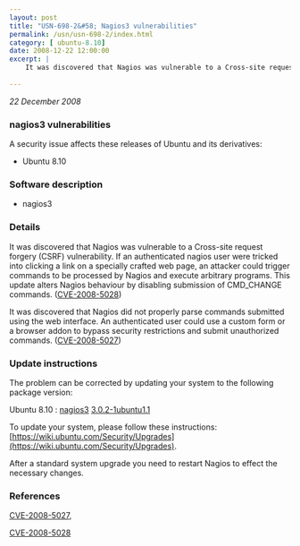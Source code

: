 ```yaml
---
layout: post
title: "USN-698-2&#58; Nagios3 vulnerabilities"
permalink: /usn/usn-698-2/index.html
category: [ ubuntu-8.10]
date: 2008-12-22 12:00:00
excerpt: |
    It was discovered that Nagios was vulnerable to a Cross-site request forgery (CSRF) vulnerability. If an authenticated nagios user were tricked into clicking a link on a specially crafted web page, an attacker could trigger commands to be processed by Nagios and execute arbitrary programs. This update alters Nagios behaviour by disabling submission of CMD_CHANGE commands. ([CVE-2008-5028](http://people.ubuntu.com/~ubuntu-security/cve/CVE-2008-5028))
    
--- 
```

 
 

*22 December 2008*

### nagios3 vulnerabilities

A security issue affects these releases of Ubuntu and its derivatives:

* Ubuntu 8.10

### Software description

* nagios3 

### Details

It was discovered that Nagios was vulnerable to a Cross-site request forgery (CSRF) vulnerability. If an authenticated nagios user were tricked into clicking a link on a specially crafted web page, an attacker could trigger commands to be processed by Nagios and execute arbitrary programs. This update alters Nagios behaviour by disabling submission of CMD_CHANGE commands. ([CVE-2008-5028](http://people.ubuntu.com/~ubuntu-security/cve/CVE-2008-5028))

It was discovered that Nagios did not properly parse commands submitted using the web interface. An authenticated user could use a custom form or a browser addon to bypass security restrictions and submit unauthorized commands. ([CVE-2008-5027](http://people.ubuntu.com/~ubuntu-security/cve/CVE-2008-5027)) 

### Update instructions

The problem can be corrected by updating your system to the following package version:

Ubuntu 8.10
 : [nagios3](https://launchpad.net/ubuntu/+source/nagios3) <span> [3.0.2-1ubuntu1.1](https://launchpad.net/ubuntu/+source/nagios3/3.0.2-1ubuntu1.1) </span> 

To update your system, please follow these instructions: [https://wiki.ubuntu.com/Security/Upgrades](https://wiki.ubuntu.com/Security/Upgrades).

After a standard system upgrade you need to restart Nagios to effect the necessary changes. 

### References

 
 [CVE-2008-5027](http://people.ubuntu.com/~ubuntu-security/cve/CVE-2008-5027), 

 [CVE-2008-5028](http://people.ubuntu.com/~ubuntu-security/cve/CVE-2008-5028)
 

